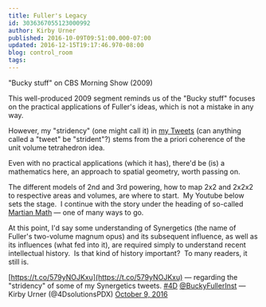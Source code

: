 ```yaml
---
title: Fuller's Legacy
id: 3036367055123000992
author: Kirby Urner
published: 2016-10-09T09:51:00.000-07:00
updated: 2016-12-15T19:17:46.970-08:00
blog: control_room
tags: 
---
```


"Bucky stuff" on CBS Morning Show (2009)

This well-produced 2009 segment reminds us of the "Bucky stuff" focuses on the practical applications of Fuller's ideas, which is not a mistake in any way.

However, my "stridency" (one might call it) in [my Tweets](http://mybizmo.blogspot.com/2016/09/whispering-campaign.html) (can anything called a "tweet" be "strident"?) stems from the a priori coherence of the unit volume tetrahedron idea.

Even with no practical applications (which it has), there'd be (is) a mathematics here, an approach to spatial geometry, worth passing on.

The different models of 2nd and 3rd powering, how to map 2x2 and 2x2x2 to respective areas and volumes, are where to start.  My Youtube below sets the stage.  I continue with the story under the heading of so-called [Martian Math](http://wikieducator.org/Martian_Math) — one of many ways to go.

At this point, I'd say some understanding of Synergetics (the name of Fuller's two-volume magnum opus) and its subsequent influence, as well as its influences (what fed into it), are required simply to understand recent intellectual history.  Is that kind of history important?  To many readers, it still is.

[https://t.co/579yNOJKxu](https://t.co/579yNOJKxu) — regarding the "stridency" of some of my Synergetics tweets. [#4D](https://twitter.com/hashtag/4D?src=hash) [@BuckyFullerInst](https://twitter.com/BuckyFullerInst)
— Kirby Urner (@4DsolutionsPDX) [October 9, 2016](https://twitter.com/4DsolutionsPDX/status/785228086115577859)
